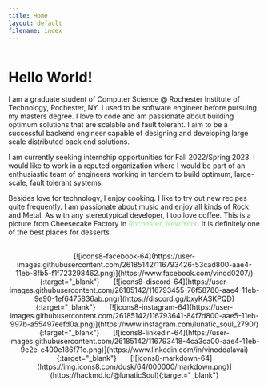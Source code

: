 ```yaml
---
title: Home 
layout: default
filename: index
--- 
```

<div style="float: left; overflow: hidden;">
<a href="/dsvinod90/pics/resume.pdf"><object style="margin-right: 30px;" data="/dsvinod90/pics/resume.pdf" type="application/pdf" width="330" height="300"></object></a>
<div class="badge-base LI-profile-badge" data-locale="en_US" data-size="large" data-theme="dark" data-type="HORIZONTAL" data-vanity="vinoddalavai" data-version="v1">
<a class="badge-base__link LI-simple-link" href="https://www.linkedin.com/in/vinoddalavai?trk=profile-badge"></a>
</div>
</div>
              
<div style="overflow: hidden;">

# Hello World!

I am a graduate student of Computer Science @ Rochester Institute of Technology, Rochester, NY. I used to be software engineer before pursuing my masters degree. I love to code and am passionate about building optimum solutions that are scalable and fault tolerant. I aim to be a successful backend engineer capable of designing and developing large scale distributed back end solutions.

I am currently seeking internship opportunities for Fall 2022/Spring 2023. I would like to work in a reputed organization where I would be part of an enthusiastic team of engineers working in tandem to build optimum, large-scale, fault tolerant systems.

Besides love for technology, I enjoy cooking. I like to try out new recipes quite frequently. I am passionate about music and enjoy all kinds of Rock and Metal. As with any stereotypical developer, I too love coffee. This is a picture from Cheesecake Factory in <span style="color:lightgreen">Rochester, New York</span>. It is definitely one of the best places for desserts.
</div>
<br />
<div align="center">
[![icons8-facebook-64](https://user-images.githubusercontent.com/26185142/116793426-53cad800-aae4-11eb-8fb5-f1f723298462.png)](https://www.facebook.com/vinod0207/){:target="_blank"} &nbsp;&nbsp;&nbsp;&nbsp;&nbsp;
[![icons8-discord-64](https://user-images.githubusercontent.com/26185142/116793455-76f58780-aae4-11eb-9e90-1ef6475836ab.png)](https://discord.gg/bxyKASKPQD){:target="_blank"} &nbsp;&nbsp;&nbsp;&nbsp;&nbsp;
[![icons8-instagram-64](https://user-images.githubusercontent.com/26185142/116793641-84f7d800-aae5-11eb-997b-a55497eefd0a.png)](https://www.instagram.com/lunatic_soul_2790/){:target="_blank"} &nbsp;&nbsp;&nbsp;&nbsp;&nbsp;
[![icons8-linkedin-64](https://user-images.githubusercontent.com/26185142/116793418-4ca3ca00-aae4-11eb-9e2e-c400e186f71c.png)](https://www.linkedin.com/in/vinoddalavai){:target="_blank"} &nbsp;&nbsp;&nbsp;&nbsp;&nbsp; 
[![icons8-markdown-64](https://img.icons8.com/dusk/64/000000/markdown.png)](https://hackmd.io/@lunaticSoul){:target="_blank"} 
</div>
